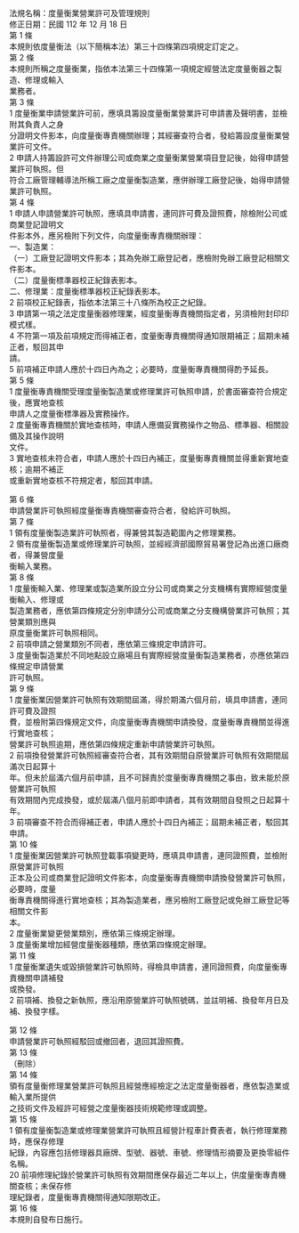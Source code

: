 法規名稱：度量衡業營業許可及管理規則  
修正日期：民國 112 年 12 月 18 日  
第 1 條  
本規則依度量衡法（以下簡稱本法）第三十四條第四項規定訂定之。  
第 2 條  
本規則所稱之度量衡業，指依本法第三十四條第一項規定經營法定度量衡器之製造、修理或輸入  
業務者。  
第 3 條  
1 度量衡業申請營業許可前，應填具籌設度量衡業營業許可申請書及聲明書，並檢附其負責人之身  
分證明文件影本，向度量衡專責機關辦理；其經審查符合者，發給籌設度量衡業營業許可文件。  
2 申請人持籌設許可文件辦理公司或商業之度量衡業營業項目登記後，始得申請營業許可執照。但  
符合工廠管理輔導法所稱工廠之度量衡製造業，應併辦理工廠登記後，始得申請營業許可執照。  
第 4 條  
1 申請人申請營業許可執照，應填具申請書，連同許可費及證照費，除檢附公司或商業登記證明文  
件影本外，應另檢附下列文件，向度量衡專責機關辦理：  
一、製造業：  
（一）工廠登記證明文件影本；其為免辦工廠登記者，應檢附免辦工廠登記相關文件影本。  
（二）度量衡標準器校正紀錄表影本。  
二、修理業：度量衡標準器校正紀錄表影本。  
2 前項校正紀錄表，指依本法第三十八條所為校正之紀錄。  
3 申請第一項之法定度量衡器修理業，經度量衡專責機關指定者，另須檢附封印印模式樣。  
4 不符第一項及前項規定而得補正者，度量衡專責機關得通知限期補正；屆期未補正者，駁回其申  
請。  
5 前項補正申請人應於十四日內為之；必要時，度量衡專責機關得酌予延長。  
第 5 條  
1 度量衡專責機關受理度量衡製造業或修理業許可執照申請，於書面審查符合規定後，應實地查核  
申請人之度量衡標準器及實務操作。  
2 度量衡專責機關於實地查核時，申請人應備妥實務操作之物品、標準器、相關設備及其操作說明  
文件。  
3 實地查核未符合者，申請人應於十四日內補正，度量衡專責機關並得重新實地查核；逾期不補正  
或重新實地查核不符規定者，駁回其申請。  


第 6 條  
申請營業許可執照經度量衡專責機關審查符合者，發給許可執照。  
第 7 條  
1 領有度量衡製造業許可執照者，得兼營其製造範圍內之修理業務。  
2 領有度量衡製造業或修理業許可執照，並經經濟部國際貿易署登記為出進口廠商者，得兼營度量  
衡輸入業務。  
第 8 條  
1 度量衡輸入業、修理業或製造業所設立分公司或商業之分支機構有實際經營度量衡輸入、修理或  
製造業務者，應依第四條規定分別申請分公司或商業之分支機構營業許可執照；其營業類別應與  
原度量衡業許可執照相同。  
2 前項申請之營業類別不同者，應依第三條規定申請許可。  
3 度量衡製造業於不同地點設立廠場且有實際經營度量衡製造業務者，亦應依第四條規定申請營業  
許可執照。  
第 9 條  
1 度量衡業因營業許可執照有效期間屆滿，得於期滿六個月前，填具申請書，連同許可費及證照  
費，並檢附第四條規定文件，向度量衡專責機關申請換發，度量衡專責機關並得進行實地查核；  
營業許可執照逾期，應依第四條規定重新申請營業許可執照。  
2 前項換發營業許可執照經審查符合者，其有效期間自原營業許可執照有效期間屆滿次日起算十  
年。但未於屆滿六個月前申請，且不可歸責於度量衡專責機關之事由，致未能於原營業許可執照  
有效期間內完成換發，或於屆滿八個月前即申請者，其有效期間自發照之日起算十年。  
3 前項審查不符合而得補正者，申請人應於十四日內補正；屆期未補正者，駁回其申請。  
第 10 條  
1 度量衡業因營業許可執照登載事項變更時，應填具申請書，連同證照費，並檢附原營業許可執照  
正本及公司或商業登記證明文件影本，向度量衡專責機關申請換發營業許可執照，必要時，度量  
衡專責機關得進行實地查核；其為製造業者，應另檢附工廠登記或免辦工廠登記等相關文件影  
本。  
2 度量衡業變更營業類別，應依第三條規定辦理。  
3 度量衡業增加經營度量衡器種類，應依第四條規定辦理。  
第 11 條  
1 度量衡業遺失或毀損營業許可執照時，得檢具申請書，連同證照費，向度量衡專責機關申請補發  
或換發。  
2 前項補、換發之新執照，應沿用原營業許可執照號碼，並註明補、換發年月日及補、換發字樣。  


第 12 條  
申請營業許可執照經駁回或撤回者，退回其證照費。  
第 13 條  
（刪除）  
第 14 條  
領有度量衡修理業營業許可執照且經營應經檢定之法定度量衡器者，應依製造業或輸入業所提供  
之技術文件及經許可經營之度量衡器技術規範修理或調整。  
第 15 條  
1 領有度量衡製造業或修理業營業許可執照且經營計程車計費表者，執行修理業務時，應保存修理  
紀錄，內容應包括修理器具廠牌、型號、器號、車號、修理情形摘要及更換零組件名稱。  
20 前項修理紀錄於營業許可執照有效期間應保存最近二年以上，供度量衡專責機關查核；未保存修  
理紀錄者，度量衡專責機關得通知限期改正。  
第 16 條  
本規則自發布日施行。  


